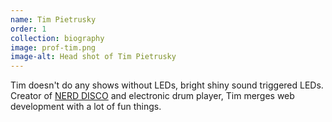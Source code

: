 ```yaml
---
name: Tim Pietrusky
order: 1
collection: biography
image: prof-tim.png
image-alt: Head shot of Tim Pietrusky
---
```

Tim doesn't do any shows without LEDs, bright shiny sound triggered LEDs. Creator of [NERD DISCO](https://github.com/NERDDISCO) and electronic drum player, Tim merges web development with a lot of fun things.
